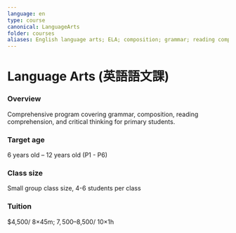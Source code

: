 ```yaml
---
language: en
type: course
canonical: LanguageArts
folder: courses
aliases: English language arts; ELA; composition; grammar; reading comprehension; writing class
---
```

# Language Arts (英語語文課)

### Overview
Comprehensive program covering grammar, composition, reading comprehension, and critical thinking for primary students.

### Target age
6 years old – 12 years old (P1 - P6)

### Class size
Small group class size, 4-6 students per class

### Tuition
$4,500/ 8×45m; $7,500–$8,500/ 10×1h

